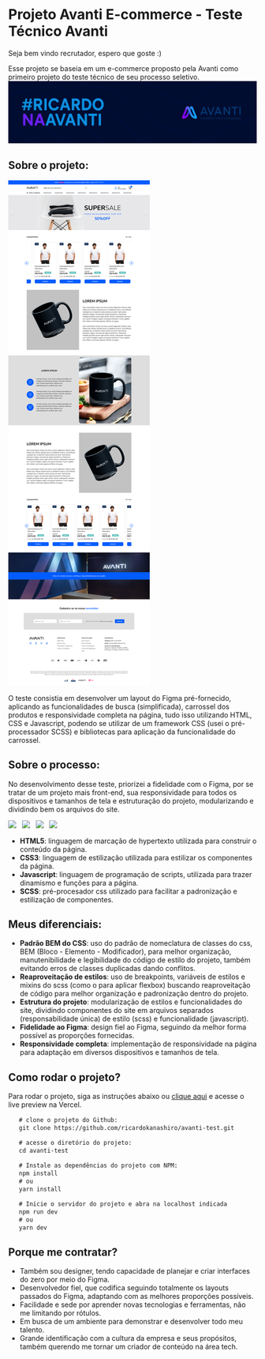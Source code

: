 # Projeto Avanti E-commerce - Teste Técnico Avanti

<p>Seja bem vindo recrutador, espero que goste :)</p>
Esse projeto se baseia em um e-commerce proposto pela Avanti como primeiro projeto do teste técnico de seu processo seletivo.

<img src="./assets/banner-avanti.png">

## Sobre o projeto:

<img src="./assets/showcase.png">

O teste consistia em desenvolver um layout do Figma pré-fornecido, aplicando as funcionalidades de busca (simplificada), carrossel dos produtos e responsividade completa na página, tudo isso utilizando HTML, CSS e Javascript, podendo se utilizar de um framework CSS (usei o pré-processador SCSS) e bibliotecas para aplicação da funcionalidade do carrossel.

## Sobre o processo:

No desenvolvimento desse teste, priorizei a fidelidade com o Figma, por se tratar de um projeto mais front-end, sua responsividade para todos os dispositivos e tamanhos de tela e estruturação do projeto, modularizando e dividindo bem os arquivos do site.

<img src="https://img.shields.io/badge/HTML-000?style=for-the-badge&logo=html5&logoColor=E34F26" /> &nbsp;
<img src="https://img.shields.io/badge/CSS-000?style=for-the-badge&logo=css3&logoColor=1572B6" /> &nbsp;
<img src="https://img.shields.io/badge/JavaScript-000?style=for-the-badge&logo=javascript&logoColor=F7DF1E" /> &nbsp;
<img src="https://img.shields.io/badge/Sass-000?style=for-the-badge&logo=sass&logoColor=CC6699" />
&nbsp;

- <b>HTML5</b>: linguagem de marcação de hypertexto utilizada para construir o conteúdo da página.
- <b>CSS3</b>: linguagem de estilização utilizada para estilizar os componentes da página.
- <b>Javascript</b>: linguagem de programação de scripts, utilizada para trazer dinamismo e funções para a página.
- <b>SCSS</b>: pré-procesador css utilizado para facilitar a padronização e estilização de componentes.

## Meus diferenciais:

- <b>Padrão BEM do CSS</b>: uso do padrão de nomeclatura de classes do css, BEM (Bloco - Elemento - Modificador), para melhor organização, manutenibilidade e legibilidade do código de estilo do projeto, também evitando erros de classes duplicadas dando conflitos.
- <b>Reaproveitação de estilos</b>: uso de breakpoints, variáveis de estilos e mixins do scss (como o para aplicar flexbox) buscando reaproveitação de código para melhor organização e padronização dentro do projeto.
- <b>Estrutura do projeto</b>: modularização de estilos e funcionalidades do site, dividindo componentes do site em arquivos separados (responsabilidade única) de estilo (scss) e funcionalidade (javascript).
- <b>Fidelidade ao Figma</b>: design fiel ao Figma, seguindo da melhor forma possível as proporções fornecidas.
- <b>Responsividade completa</b>: implementação de responsividade na página para adaptação em diversos dispositivos e tamanhos de tela.

## Como rodar o projeto?

Para rodar o projeto, siga as instruções abaixo ou <a href="https://avanti-test-nu.vercel.app/">clique aqui</a> e acesse o live preview na Vercel.

```shell
   # clone o projeto do Github:
   git clone https://github.com/ricardokanashiro/avanti-test.git
```
```shell
   # acesse o diretório do projeto:
   cd avanti-test
```
```shell
   # Instale as dependências do projeto com NPM:
   npm install
   # ou
   yarn install
```

```shell
   # Inicie o servidor do projeto e abra na localhost indicada
   npm run dev
   # ou
   yarn dev
```

## Porque me contratar?

- Também sou designer, tendo capacidade de planejar e criar interfaces do zero por meio do Figma.
- Desenvolvedor fiel, que codifica seguindo totalmente os layouts passados do Figma, adaptando com as melhores proporções possíveis.
- Facilidade e sede por aprender novas tecnologias e ferramentas, não me limitando por rótulos.
- Em busca de um ambiente para demonstrar e desenvolver todo meu talento.
- Grande identificação com a cultura da empresa e seus propósitos, também querendo me tornar um criador de conteúdo na área tech.
